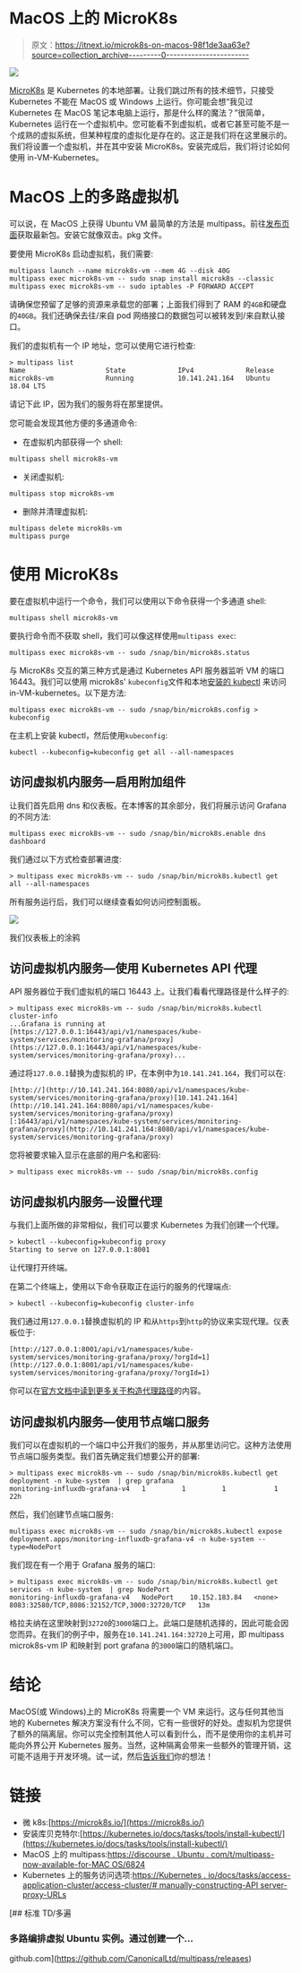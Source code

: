 # MacOS 上的 MicroK8s

> 原文：<https://itnext.io/microk8s-on-macos-98f1de3aa63e?source=collection_archive---------0----------------------->

![](img/1576e7ae24c66655f3b6522f52a574c5.png)

[MicroK8s](https://microk8s.io/) 是 Kubernetes 的本地部署。让我们跳过所有的技术细节，只接受 Kubernetes 不能在 MacOS 或 Windows 上运行。你可能会想“我见过 Kubernetes 在 MacOS 笔记本电脑上运行，那是什么样的魔法？”很简单，Kubernetes 运行在一个虚拟机中。您可能看不到虚拟机，或者它甚至可能不是一个成熟的虚拟系统，但某种程度的虚拟化是存在的。这正是我们将在这里展示的。我们将设置一个虚拟机，并在其中安装 MicroK8s。安装完成后，我们将讨论如何使用 in-VM-Kubernetes。

# MacOS 上的多路虚拟机

可以说，在 MacOS 上获得 Ubuntu VM 最简单的方法是 multipass。前往[发布页面](https://github.com/CanonicalLtd/multipass/releases)获取最新包。安装它就像双击。pkg 文件。

要使用 MicroK8s 启动虚拟机，我们需要:

```
multipass launch --name microk8s-vm --mem 4G --disk 40G
multipass exec microk8s-vm -- sudo snap install microk8s --classic
multipass exec microk8s-vm -- sudo iptables -P FORWARD ACCEPT
```

请确保您预留了足够的资源来承载您的部署；上面我们得到了 RAM 的`4GB`和硬盘的`40GB`。我们还确保去往/来自 pod 网络接口的数据包可以被转发到/来自默认接口。

我们的虚拟机有一个 IP 地址，您可以使用它进行检查:

```
> multipass list
Name                    State             IPv4             Release
microk8s-vm             Running           10.141.241.164   Ubuntu 18.04 LTS
```

请记下此 IP，因为我们的服务将在那里提供。

您可能会发现其他方便的多通道命令:

*   在虚拟机内部获得一个 shell:

```
multipass shell microk8s-vm
```

*   关闭虚拟机:

```
multipass stop microk8s-vm
```

*   删除并清理虚拟机:

```
multipass delete microk8s-vm 
multipass purge
```

# 使用 MicroK8s

要在虚拟机中运行一个命令，我们可以使用以下命令获得一个多通道 shell:

```
multipass shell microk8s-vm
```

要执行命令而不获取 shell，我们可以像这样使用`multipass exec`:

```
multipass exec microk8s-vm -- sudo /snap/bin/microk8s.status
```

与 MicroK8s 交互的第三种方式是通过 Kubernetes API 服务器监听 VM 的端口 16443。我们可以使用 microk8s' `kubeconfig`文件和本地[安装的 kubectl](https://kubernetes.io/docs/tasks/tools/install-kubectl/) 来访问 in-VM-kubernetes。以下是方法:

```
multipass exec microk8s-vm -- sudo /snap/bin/microk8s.config > kubeconfig
```

在主机上安装 kubectl，然后使用`kubeconfig`:

```
kubectl --kubeconfig=kubeconfig get all --all-namespaces
```

## 访问虚拟机内服务—启用附加组件

让我们首先启用 dns 和仪表板。在本博客的其余部分，我们将展示访问 Grafana 的不同方法:

```
multipass exec microk8s-vm -- sudo /snap/bin/microk8s.enable dns dashboard
```

我们通过以下方式检查部署进度:

```
> multipass exec microk8s-vm -- sudo /snap/bin/microk8s.kubectl get all --all-namespaces
```

所有服务运行后，我们可以继续查看如何访问控制面板。

![](img/309a802eeebfe3f2c8879f52426ef525.png)

我们仪表板上的涂鸦

## 访问虚拟机内服务—使用 Kubernetes API 代理

API 服务器位于我们虚拟机的端口 16443 上。让我们看看代理路径是什么样子的:

```
> multipass exec microk8s-vm -- sudo /snap/bin/microk8s.kubectl cluster-info
...Grafana is running at [https://127.0.0.1:16443/api/v1/namespaces/kube-system/services/monitoring-grafana/proxy](https://127.0.0.1:16443/api/v1/namespaces/kube-system/services/monitoring-grafana/proxy)...
```

通过将`127.0.0.1`替换为虚拟机的 IP，在本例中为`10.141.241.164`，我们可以在:

```
[http://](http://10.141.241.164:8080/api/v1/namespaces/kube-system/services/monitoring-grafana/proxy)[10.141.241.164](http://10.141.241.164:8080/api/v1/namespaces/kube-system/services/monitoring-grafana/proxy)[:16443/api/v1/namespaces/kube-system/services/monitoring-grafana/proxy](http://10.141.241.164:8080/api/v1/namespaces/kube-system/services/monitoring-grafana/proxy)
```

您将被要求输入显示在底部的用户名和密码:

```
> multipass exec microk8s-vm -- sudo /snap/bin/microk8s.config
```

## 访问虚拟机内服务—设置代理

与我们上面所做的非常相似，我们可以要求 Kubernetes 为我们创建一个代理。

```
> kubectl --kubeconfig=kubeconfig proxy
Starting to serve on 127.0.0.1:8001
```

让代理打开终端。

在第二个终端上，使用以下命令获取正在运行的服务的代理端点:

```
> kubectl --kubeconfig=kubeconfig cluster-info
```

我们通过用`127.0.0.1`替换虚拟机的 IP 和从`https`到`http`的协议来实现代理。仪表板位于:

```
[http://127.0.0.1:8001/api/v1/namespaces/kube-system/services/monitoring-grafana/proxy/?orgId=1](http://127.0.0.1:8001/api/v1/namespaces/kube-system/services/monitoring-grafana/proxy/?orgId=1)
```

你可以在[官方文档中读到更多关于构造代理路径](https://kubernetes.io/docs/tasks/access-application-cluster/access-cluster/#manually-constructing-apiserver-proxy-urls)的内容。

## 访问虚拟机内服务—使用节点端口服务

我们可以在虚拟机的一个端口中公开我们的服务，并从那里访问它。这种方法使用节点端口服务类型。我们首先确定我们想要公开的部署:

```
> multipass exec microk8s-vm -- sudo /snap/bin/microk8s.kubectl get deployment -n kube-system  | grep grafana
monitoring-influxdb-grafana-v4   1         1         1            1           22h
```

然后，我们创建节点端口服务:

```
multipass exec microk8s-vm -- sudo /snap/bin/microk8s.kubectl expose deployment.apps/monitoring-influxdb-grafana-v4 -n kube-system --type=NodePort
```

我们现在有一个用于 Grafana 服务的端口:

```
> multipass exec microk8s-vm -- sudo /snap/bin/microk8s.kubectl get services -n kube-system  | grep NodePort
monitoring-influxdb-grafana-v4   NodePort    10.152.183.84   <none>        8083:32580/TCP,8086:32152/TCP,3000:32720/TCP   13m
```

格拉夫纳在这里映射到`32720`的`3000`端口上。此端口是随机选择的，因此可能会因您而异。在我们的例子中，服务在`10.141.241.164:32720`上可用，即 multipass microk8s-vm IP 和映射到 port grafana 的`3000`端口的随机端口。

# 结论

MacOS(或 Windows)上的 MicroK8s 将需要一个 VM 来运行。这与任何其他当地的 Kubernetes 解决方案没有什么不同，它有一些很好的好处。虚拟机为您提供了额外的隔离层。你可以完全控制其他人可以看到什么，而不是使用你的主机并可能向外界公开 Kubernetes 服务。当然，这种隔离会带来一些额外的管理开销，这可能不适用于开发环境。试一试，然后[告诉我们](https://microk8s.io/)你的想法！

# 链接

*   微 k8s:[https://microk8s.io/](https://microk8s.io/)
*   安装库贝克特尔:[https://kubernetes.io/docs/tasks/tools/install-kubectl/](https://kubernetes.io/docs/tasks/tools/install-kubectl/)
*   MacOS 上的 multipass:[https://discourse . Ubuntu . com/t/multipass-now-available-for-MAC OS/6824](https://discourse.ubuntu.com/t/multipass-now-available-for-macos/6824)
*   Kubernetes 上的服务访问选项:[https://Kubernetes . io/docs/tasks/access-application-cluster/access-cluster/# manually-constructing-API server-proxy-URLs](https://kubernetes.io/docs/tasks/access-application-cluster/access-cluster/#manually-constructing-apiserver-proxy-urls)

[](https://github.com/CanonicalLtd/multipass/releases) [## 标准 TD/多遍

### 多路编排虚拟 Ubuntu 实例。通过创建一个…

github.com](https://github.com/CanonicalLtd/multipass/releases)